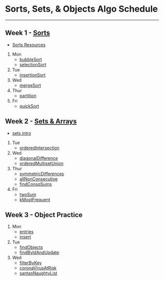 # Sorts, Sets, & Objects Algo Schedule

---

## Week 1 - [Sorts](../../sorts)

- [Sorts Resources](../../sorts/Sorts.md)

1. Mon
   - [bubbleSort](../../sorts/bubbleSortSln.js)
   - [selectionSort](../../sorts/selectionSortSln.js)
2. Tue
   - [insertionSort](../../sorts/insertionSort.js)
3. Wed
   - [mergeSort](../../sorts/mergeSort.js)
4. Thur
   - [partition](../../sorts/partition.js)
5. Fri
   - [quickSort](../../sorts/quickSort.js)

## Week 2 - [Sets & Arrays](../../arrays)

- [sets intro](../../arrays/sets.md)

1. Tue
   - [orderedIntersection](../../arrays/orderedIntersection.js)
2. Wed
   - [diagonalDifference](../../arrays/diagonalDifference.js)
   - [orderedMultisetUnion](../../arrays/orderedMultisetUnion.js)
3. Thur
   - [symmetricDifferences](../../arrays/symmetricDifferences.js)
   - [allNonConsecutive](../../arrays/allNonConsecutive.js)
   - [findConsqSums](../../arrays/findConsqSums.js)
4. Fri
   - [twoSum](../../arrays/twoSum.js)
   - [kMostFrequent](../../arrays/kMostFrequent.js)

## Week 3 - Object Practice

1. Mon
   - [entries](../../recreated_methods/Object/entries.js)
   - [insert](../../objects/insert.js)
2. Tue
   - [findObjects](../../objects/findObjects.js)
   - [findByIdAndUpdate](../../objects/findByIdAndUpdate.js)
3. Wed
   - [filterByKey](../../objects/filterByKey.js)
   - [coronaVirusAtRisk](../../objects/coronaVirusAtRisk.js)
   - [santasNaughtyList](../../objects/santasNaughtyList.js)
